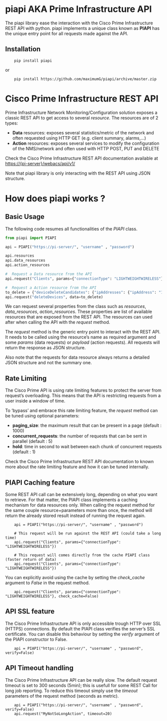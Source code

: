 piapi AKA Prime Infrastructure API
==================================

The piapi library ease the interaction with the Cisco Prime Infrastructure REST API with python. 
piapi implements a unique class known as **PIAPI** has the unique entry point for all requests made against the API.

Installation
------------

```shell
    pip install piapi
```
or
```shell
    pip install https://github.com/maximumG/piapi/archive/master.zip
```

Cisco Prime Infrastructure REST API
===================================

Prime Infrastructure Network Monitoring/Configuration solution exposes a classic REST API to get access to several *resource*. 
The resources are of 2 types:

-   **Data** resources: exposes several statistics/metric of the network and often requested using HTTP GET (e.g. client summary, alarms,…)
-   **Action** resources: exposes several services to modify the configuration of the NMS/network and often used with HTTP POST, PUT and DELETE

Check the Cisco Prime Infrastructure REST API documentation available at
<https://{pi-server}/webacs/api/v1/>

Note that piapi library is only interacting with the REST API using JSON structure.

How does piapi works ?
======================

Basic Usage
-----------

The following code resumes all functionalities of the *PIAPI* class.

```python
from piapi import PIAPI

api = PIAPI("https://pi-server/", "username" , "password")

api.resources
api.data_resources
api.action_resources

#  Request a Data resource from the API
api.request("Clients", params={"connectionType": "LIGHTWEIGHTWIRELESS"})

#  Request a Action resource from the API
to_delete = {"deviceDeleteCandidates": {"ipAddresses": {"ipAddress": "1.1.1.1"}}}
api.request("deleteDevices", data=to_delete)
```

We can request several properties from the class such as *resources*, *data\_resources*, *action\_resources*. 
These properties are list of available resources that are exposed from the REST API. 
The resources can used after when calling the API with the *request* method.

The *request* method is the generic entry point to interact with the REST API. 
It needs to be called using the resource’s name as required argument and some *params* (data requests) or *payload* (action
requests). All requests will return the response as JSON structure.

Also note that the requests for data resource always returns a detailed JSON structure and not the summary one.

Rate Limiting
-------------

The Cisco Prime API is using rate limiting features to protect the server from request’s overloading. 
This means that the API is restricting requests from a user inside a window of time.

To ‘bypass’ and embrace this rate limiting feature, the *request* method can be tuned using optional parameters:

-   **paging\_size**: the maximum result that can be present in a page (default : 1000)
-   **concurrent\_requests**: the number of requests that can be sent in parallel (default : 5)
-   **hold**: time in second to wait between each chunk of concurrent requests (default : 1)

Check the Cisco Prime Infrastructure REST API documentation to known more about the rate limiting feature and how it can be tuned internally.

PIAPI Caching feature
---------------------

Some REST API call can be extensively long, depending on what you want to retrieve. 
For that matter, the PIAPI class implements a caching mechanism for data resources only. When calling the request method for
the same couple resource+parameters more than once, the method will return the already stored result instead of running the request again.

```
    api = PIAPI("https://pi-server/", "username" , "password")

    # This request will be run against the REST API (could take a long time)
    api.request("Clients", params={"connectionType": "LIGHTWEIGHTWIRELESS"})

    # This request will comes directly from the cache PIAPI class (faster return of data)
    api.request("Clients", params={"connectionType": "LIGHTWEIGHTWIRELESS"})
```

You can explicitly avoid using the cache by setting the *check\_cache* argument to *False* in the request method.

```
    api.request("Clients", params={"connectionType": "LIGHTWEIGHTWIRELESS"}, check_cache=False)
```

API SSL feature
---------------

The Cisco Prime Infrastructure API is only accessible trough HTTP over SSL (HTTPS) connections. 
By default the PIAPI class verifies the server’s SSL certificate. 
You can disable this behaviour by setting the *verify* argument of the PIAPI constructor to False.

```
    api = PIAPI("https://pi-server/", "username" , "password", verify=False)
```    

API Timeout handling
--------------------

The Cisco Prime Infrastructure API can be really slow. The default request timeout is set to 300 seconds (5min);
this is usefull for some REST Call for long job reporting. To reduce this timeout simply use the
*timeout* parameters of the request method (seconds as metric).

```
    api = PIAPI("https://pi-server/", "username" , "password", verify=False)
    api.request("MyNotSoLongAction", timeout=20)
```